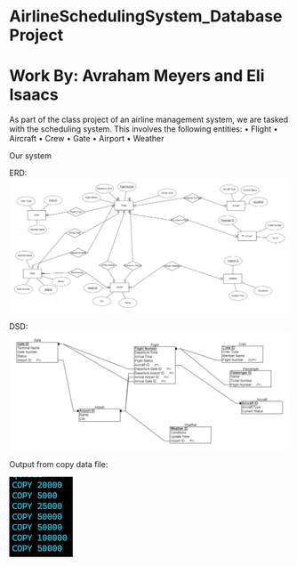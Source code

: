# AirlineSchedulingSystem_DatabaseProject
# Work By: Avraham Meyers and Eli Isaacs

As part of the class project of an airline management system, we are tasked with the scheduling system.
This involves the following entities:
• Flight
• Aircraft
• Crew
• Gate
• Airport
• Weather

Our system 

ERD:
![alt text](<Stage 1/erd.png>)


DSD:
![alt text](<Stage 1/DSD.png>)


Output from copy data file:

![alt text](image.png)
